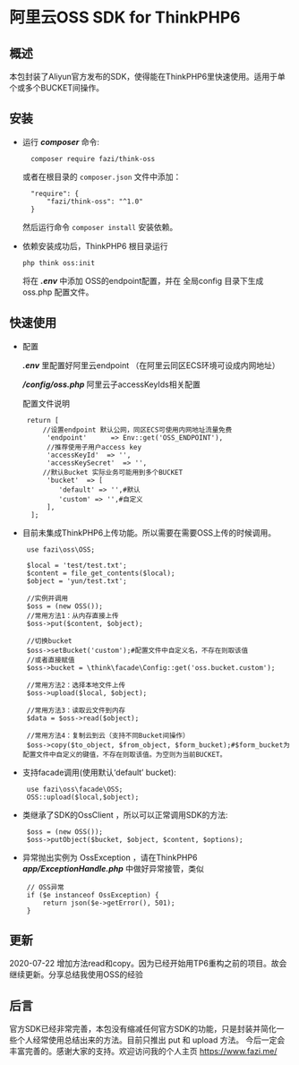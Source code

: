 # 阿里云OSS SDK for ThinkPHP6

## 概述

本包封装了Aliyun官方发布的SDK，使得能在ThinkPHP6里快速使用。适用于单个或多个BUCKET间操作。

## 安装

- 运行 ***composer*** 命令:

        composer require fazi/think-oss

   或者在根目录的 `composer.json` 文件中添加：

        "require": {
            "fazi/think-oss": "^1.0"
        }
        
   然后运行命令 `composer install` 安装依赖。
   
-   依赖安装成功后，ThinkPHP6 根目录运行
        
        php think oss:init
        
    将在 ***.env*** 中添加 OSS的endpoint配置，并在 全局config 目录下生成 oss.php 配置文件。
   
 ## 快速使用
 
 - 配置
 
    ***.env*** 里配置好阿里云endpoint （在阿里云同区ECS环境可设成内网地址）
    
    ***/config/oss.php*** 阿里云子accessKeyIds相关配置
    
    配置文件说明
    
        return [
            //设置endpoint 默认公网，同区ECS可使用内网地址流量免费
             'endpoint'      => Env::get('OSS_ENDPOINT'),
             //推荐使用子用户access key
             'accessKeyId'  => '',
             'accessKeySecret'  => '',
            //默认Bucket 实际业务可能用到多个BUCKET
             'bucket'  => [
                'default' => '',#默认
                'custom' => '',#自定义
             ],
         ];
             
 - 目前未集成ThinkPHP6上传功能。所以需要在需要OSS上传的时候调用。
 
        use fazi\oss\OSS; 
        
        $local = 'test/test.txt';
        $content = file_get_contents($local);
        $object = 'yun/test.txt';
        
        //实例并调用
        $oss = (new OSS());
        //常用方法1：从内存直接上传
        $oss->put($content, $object);
        
        //切换bucket
        $oss->setBucket('custom');#配置文件中自定义名，不存在则取该值
        //或者直接赋值
        $oss->bucket = \think\facade\Config::get('oss.bucket.custom');
        
        //常用方法2：选择本地文件上传
        $oss->upload($local, $object);
        
        //常用方法3：读取云文件到内存
        $data = $oss->read($object);
        
        //常用方法4：复制云到云（支持不同Bucket间操作）
        $oss->copy($to_object, $from_object, $form_bucket);#$form_bucket为配置文件中自定义的键值，不存在则取该值。为空则为当前BUCKET。
        
        
 - 支持facade调用(使用默认‘default’ bucket):
 
        use fazi\oss\facade\OSS;
        OSS::upload($local,$object);
 
 - 类继承了SDK的OssClient ，所以可以正常调用SDK的方法:
        
        $oss = (new OSS());
        $oss->putObject($bucket, $object, $content, $options);
                
 - 异常抛出实例为 OssException ，请在ThinkPHP6 ***app/ExceptionHandle.php*** 中做好异常接管，类似
 
        // OSS异常
        if ($e instanceof OssException) {
            return json($e->getError(), 501);
        }
        
## 更新
2020-07-22 增加方法read和copy。因为已经开始用TP6重构之前的项目。故会继续更新。分享总结我使用OSS的经验  

## 后言
   
官方SDK已经非常完善，本包没有缩减任何官方SDK的功能，只是封装并简化一些个人经常使用总结出来的方法。目前只推出 put 和 upload 方法。
今后一定会丰富完善的。感谢大家的支持。欢迎访问我的个人主页 https://www.fazi.me/
